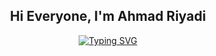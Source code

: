 <p>
  <h2 align="center">Hi Everyone, I'm Ahmad Riyadi</h2>
</p>

<p align="center">
<a href="https://git.io/typing-svg">
  <img src="https://readme-typing-svg.herokuapp.com?font=Space+Grotesk&weight=500&size=35&pause=1000&color=07F49E&center=true&vCenter=true&width=435&lines=Welcome+To+My+Github;Code+Smarter+Not+Harder" alt="Typing SVG" />
</a>
</p>

